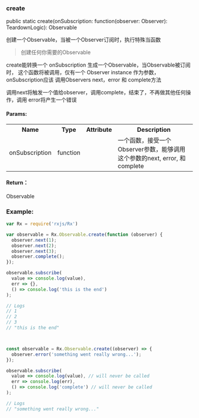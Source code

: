 ### create
public static create(onSubscription: function(observer: Observer): TeardownLogic): Observable

创建一个Observable，当被一个Observer订阅时，执行特殊当函数

> 创建任何你需要的Observable

create能转换一个 onSubscription 生成一个Observable，当Observable被订阅时，
这个函数将被调用，仅有一个 Observer instance 作为参数， onSubscription应该
调用Observers next，error 和 complete方法

调用next将触发一个值给observer，调用complete，结束了，不再做其他任何操作，调用
error将产生一个错误

#### Params:

<table>
   <tr>
       <th>Name</th>
       <th>Type</th>
       <th>Attribute</th>
       <th>Description</th>
   </tr>
   <tr>
      <td>onSubscription</td>
      <td>function</td>
      <td></td>
      <td>一个函数，接受一个Observer参数，能够调用这个参数的next, error, 和 complete</td>
   </tr>
</table>

#### Return：

Observable

### Example:

```javascript
var Rx = require('rxjs/Rx')

var observable = Rx.Observable.create(function (observer) {
  observer.next(1);
  observer.next(2);
  observer.next(3);
  observer.complete();
});

observable.subscribe(
  value => console.log(value),
  err => {},
  () => console.log('this is the end')
);

// Logs
// 1
// 2
// 3
// "this is the end"



const observable = Rx.Observable.create((observer) => {
  observer.error('something went really wrong...');
});

observable.subscribe(
  value => console.log(value), // will never be called
  err => console.log(err),
  () => console.log('complete') // will never be called
);

// Logs
// "something went really wrong..."

```